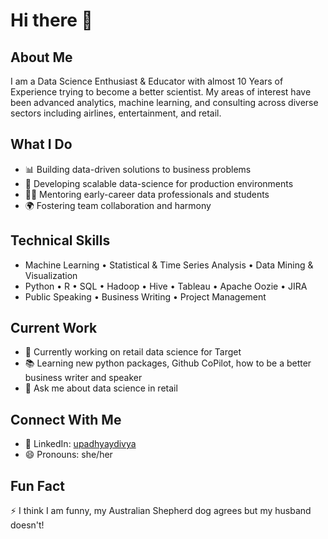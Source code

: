 # Hi there 👋

## About Me
I am a Data Science Enthusiast & Educator with almost 10 Years of Experience trying to become a better scientist. My areas of interest have been advanced analytics, machine learning, and consulting across diverse sectors including airlines, entertainment, and retail.

## What I Do
- 📊 Building data-driven solutions to business problems
- 🚀 Developing scalable data-science for production environments
- 👨‍🏫 Mentoring early-career data professionals and students
- 🌍 Fostering team collaboration and harmony

## Technical Skills
- Machine Learning • Statistical & Time Series Analysis • Data Mining & Visualization
- Python • R • SQL • Hadoop • Hive • Tableau • Apache Oozie • JIRA
- Public Speaking • Business Writing • Project Management

## Current Work
- 🌟 Currently working on retail data science for Target
- 📚 Learning new python packages, Github CoPilot, how to be a better business writer and speaker
- 💬 Ask me about data science in retail

## Connect With Me
- 👥 LinkedIn: [upadhyaydivya](https://www.linkedin.com/in/upadhyaydivya/)
- 😄 Pronouns: she/her

## Fun Fact
⚡ I think I am funny, my Australian Shepherd dog agrees but my husband doesn't!
